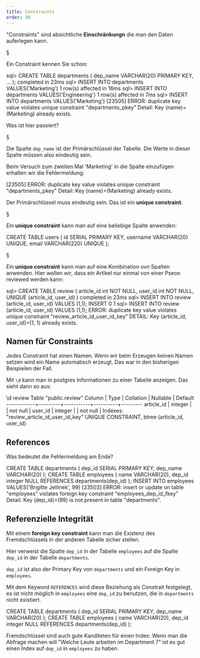 ```yaml
---
title: Constraints
order: 30
---
```



"Constraints" sind absichtliche **Einschränkungn** die man den Daten
auferlegen kann.


§

Ein Constraint kennen Sie schon:


<sql>
sql> CREATE TABLE departments ( dep_name VARCHAR(20) PRIMARY KEY, … );
completed in 23ms
sql> INSERT INTO departments VALUES('Marketing')
1 row(s) affected in 16ms
sql> INSERT INTO departments VALUES('Engineering')
1 row(s) affected in 7ms
sql> INSERT INTO departments VALUES('Marketing')
[23505] ERROR:
  duplicate key value violates unique constraint "departments_pkey"
  Detail: Key (name)=(Marketing) already exists.
</sql>

Was ist hier passiert?

§

Die Spalte `dep_name` ist der Primärschlüssel der Tabelle.
Die Werte in dieser Spalte müssen also eindeutig sein.

Beim Versuch zum zweiten Mal 'Marketing' in die Spalte einzufügen erhalten
wir die Fehlermeldung:

<plain>
[23505] ERROR:
  duplicate key value violates unique constraint "departments_pkey"
  Detail: Key (name)=(Marketing) already exists.
</plain>

Der Primärschlüssel muss eindeutig sein.  Das ist ein **unique constraint**.

§

Ein  **unique constraint** kann man auf eine beliebige Spalte anwenden:

<sql>
CREATE TABLE users (
  id SERIAL PRIMARY KEY,
  username VARCHAR(20) UNIQUE,
  email VARCHAR(220) UNIQUE
);
</sql>

§

Ein  **unique constraint** kann man auf eine Kombination ovn Spalten anwenden.
Hier wollen wir, dass ein Artikel nur einmal von einer Pseon reviewed werden kann:

<sql>
sql> CREATE TABLE review (
    article_id int NOT NULL,
    user_id int NOT NULL,
    UNIQUE (article_id, user_id)
)
completed in 23ms
sql> INSERT INTO review (article_id, user_id) VALUES (1,1);
INSERT 0 1
sql> INSERT INTO review (article_id, user_id) VALUES (1,1);
ERROR:  duplicate key value violates unique constraint "review_article_id_user_id_key"
DETAIL:  Key (article_id, user_id)=(1, 1) already exists.
</sql>

## Namen für Constraints

Jedes Constraint hat einen Namen. Wenn wir beim Erzeugen keinen Namen setzen
wird ein Name automatisch erzeugt. Das war in den bisherigen Beispielen der Fall.

Mit `\d` kann man in postgres Informationen zu einer Tabelle anzeigen.
Das sieht dann so aus:

<plain>
\d review
                 Table "public.review"
   Column   |  Type   | Collation | Nullable | Default
------------+---------+-----------+----------+---------
 article_id | integer |           | not null |
 user_id    | integer |           | not null |
Indexes:
    "review_article_id_user_id_key" UNIQUE CONSTRAINT, btree (article_id, user_id)
</plain>


## References

Was bedeutet die Fehlermeldung am Ende?

<sql>
CREATE TABLE departments (
  dep_id SERIAL PRIMARY KEY,
  dep_name VARCHAR(20)
);
CREATE TABLE employees (
  name VARCHAR(20),
  dep_id integer NULL REFERENCES departments(dep_id)
);
INSERT INTO employees VALUES('Brigitte Jellinek', 99)
[23503] ERROR: insert or update on table "employees"
  violates foreign key constraint "employees_dep_id_fkey"
  Detail: Key (dep_id)=(99) is not present in table "departments".
</sql>


## Referenzielle Integrität

Mit einem **foreign key constraint** kann man die Existenz des Fremdschlüssels
in der anderen Tabelle sicher stellen.

Hier verweist die Spalte `dep_id` in der Tabelle `employees` auf
die Spalte `dep_id` in der Tabelle `departments`.

`dep_id` ist also der Primary Key von `departments` und ein Foreign Key in `employees`.

Mit dem Keyword `REFERENCES` wird diese Beziehung als Constrait festgelegt, es ist
nicht möglich in `employees` eine `dep_id` zu benutzen, die in `departments` nicht existiert.

<sql>
CREATE TABLE departments (
  dep_id SERIAL PRIMARY KEY,
  dep_name VARCHAR(20)
);
CREATE TABLE employees (
  name VARCHAR(20),
  dep_id integer NULL REFERENCES departments(dep_id)
);
</sql>

Fremdschlüssel sind auch gute Kanditeten für einen Index: Wenn man
die Abfrage machen will "Welche Leute arbeiten im Department 7" ist
es gut einen Index auf `dep_id` in `employees`  zu haben.


